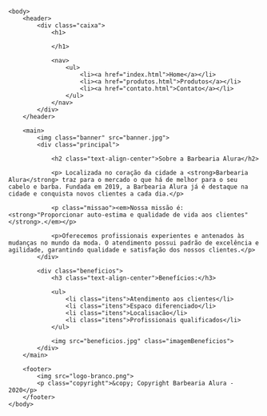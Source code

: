 <!DOCTYPE html>
<html lang="pt-br">
	<head>
		<meta charset="utf-8">
		<title>Barbearia Alura</title>
		<link rel="stylesheet" type="text/css" href="reset.css">
		<link rel="stylesheet" type="text/css" href="style-home.css">
	</head>
	
	<body>
		<header>
			<div class="caixa">
				<h1>
				
				</h1>

				<nav>
					<ul>
						<li><a href="index.html">Home</a></li>
						<li><a href="produtos.html">Produtos</a></li>
						<li><a href="contato.html">Contato</a></li>
					</ul>
				</nav>
			</div>
		</header>
		
		<main>
			<img class="banner" src="banner.jpg">
			<div class="principal">
				
				<h2 class="text-align-center">Sobre a Barbearia Alura</h2>

				<p> Localizada no coração da cidade a <strong>Barbearia Alura</strong> traz para o mercado o que há de melhor para o seu cabelo e barba. Fundada em 2019, a Barbearia Alura já é destaque na cidade e conquista novos clientes a cada dia.</p>

				<p class="missao"><em>Nossa missão é: <strong>"Proporcionar auto-estima e qualidade de vida aos clientes"</strong>.</em></p>

				<p>Oferecemos profissionais experientes e antenados às mudanças no mundo da moda. O atendimento possui padrão de excelência e agilidade, garantindo qualidade e satisfação dos nossos clientes.</p>
			</div>

			<div class="beneficios">
				<h3 class="text-align-center">Benefícios:</h3>

				<ul>
					<li class="itens">Atendimento aos clientes</li>
					<li class="itens">Espaco diferenciado</li>
					<li class="itens">Localisacão</li>
					<li class="itens">Profissionais qualificados</li>
				</ul>

				<img src="beneficios.jpg" class="imagemBeneficios">
			</div>
		</main>

		<footer>
			<img src="logo-branco.png">
			<p class="copyright">&copy; Copyright Barbearia Alura - 2020</p>
		</footer>
	</body>	
</html>

